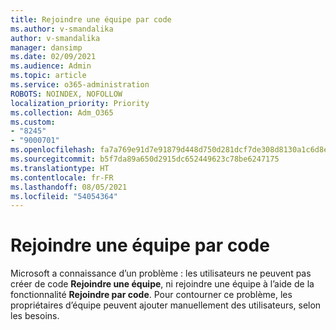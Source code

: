 ```yaml
---
title: Rejoindre une équipe par code
ms.author: v-smandalika
author: v-smandalika
manager: dansimp
ms.date: 02/09/2021
ms.audience: Admin
ms.topic: article
ms.service: o365-administration
ROBOTS: NOINDEX, NOFOLLOW
localization_priority: Priority
ms.collection: Adm_O365
ms.custom:
- "8245"
- "9000701"
ms.openlocfilehash: fa7a769e91d7e91879d448d750d281dcf7de308d8130a1c6d8e1235cdaaf45d2
ms.sourcegitcommit: b5f7da89a650d2915dc652449623c78be6247175
ms.translationtype: HT
ms.contentlocale: fr-FR
ms.lasthandoff: 08/05/2021
ms.locfileid: "54054364"
---
```

# <a name="join-a-team-by-code"></a>Rejoindre une équipe par code

Microsoft a connaissance d’un problème : les utilisateurs ne peuvent pas créer de code **Rejoindre une équipe**, ni rejoindre une équipe à l’aide de la fonctionnalité **Rejoindre par code**. Pour contourner ce problème, les propriétaires d’équipe peuvent ajouter manuellement des utilisateurs, selon les besoins.